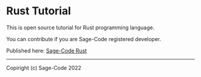 # Rust Tutorial

This is open source tutorial for Rust programming language.

You can contribute if you are Sage-Code registered developer.

Published here: [Sage-Code Rust](https://sage-cse.vercel.app/rust/index.html)

---

Copiright (c) Sage-Code 2022
